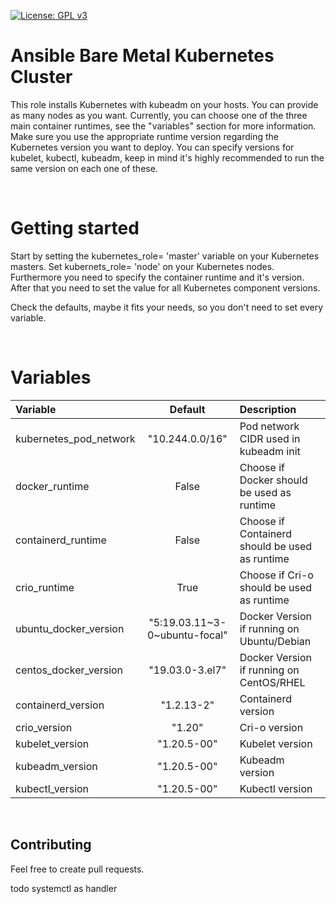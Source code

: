 [![License: GPL v3](https://img.shields.io/badge/License-GPLv3-blue.svg)](https://www.gnu.org/licenses/gpl-3.0)
# Ansible Bare Metal Kubernetes Cluster
This role installs Kubernetes with kubeadm on your hosts. You can provide as many nodes as you want. Currently, you can choose one of the three main container runtimes, see the "variables" section for more information. Make sure you use the appropriate runtime version regarding the Kubernetes version you want to deploy. You can specify versions for kubelet, kubectl, kubeadm, keep in mind it's highly recommended to run the same version on each one of these.

&nbsp;
# Getting started
Start by setting the kubernetes_role= 'master' variable on your Kubernetes masters. Set kubernets_role= 'node' on your Kubernetes nodes. Furthermore you need to specify the container runtime and it's version. After that you need to set the value for all Kubernetes component versions.

Check the defaults, maybe it fits your needs, so you don't need to set every variable.

&nbsp;
# Variables
| Variable               |  Default                      | Description                                       |
| :----------------------| :---------------------------: | :------------------------------------------------ |
| kubernetes_pod_network | "10.244.0.0/16"               | Pod network CIDR used in kubeadm init             |
| docker_runtime         | False                         | Choose if Docker should be used as runtime        |   
| containerd_runtime     | False                         | Choose if Containerd should be used as runtime    | 
| crio_runtime           | True                          | Choose if Cri-o should be used as runtime         |
| ubuntu_docker_version  | "5:19.03.11~3-0~ubuntu-focal" | Docker Version if running on Ubuntu/Debian        |
| centos_docker_version  | "19.03.0-3.el7"               | Docker Version if running on CentOS/RHEL          | 
| containerd_version     | "1.2.13-2"                    | Containerd version                                | 
| crio_version           | "1.20"                        | Cri-o version                                     |
| kubelet_version        | "1.20.5-00"                   | Kubelet version                                   |
| kubeadm_version        | "1.20.5-00"                   | Kubeadm version                                   |       
| kubectl_version        | "1.20.5-00"                   | Kubectl version                                   |   

&nbsp;
## Contributing
Feel free to create pull requests.

todo systemctl as handler